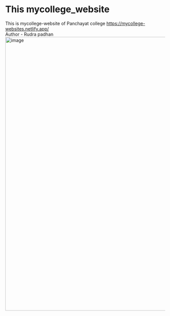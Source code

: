 # This mycollege_website
This is mycollege-website of Panchayat college
https://mycollege-websites.netlify.app/
<br>
Author - Rudra padhan 
<img width="1822" height="862" alt="image" src="https://github.com/user-attachments/assets/c40d18d5-37cf-4e1a-88c5-14c508f117d1" />

